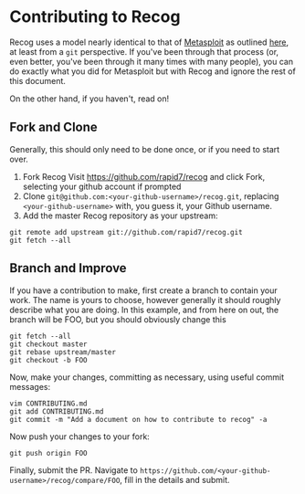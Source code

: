 # Contributing to Recog

Recog uses a model nearly identical to that of [Metasploit](https://github.com/rapid7/metasploit-framework) as outlined [here](https://github.com/rapid7/metasploit-framework/wiki/Setting-Up-a-Metasploit-Development-Environment),
at least from a ```git``` perspective.  If you've been through that
process (or, even better, you've been through it many times with many
people), you can do exactly what you did for Metasploit but with Recog and ignore the rest of this document.

On the other hand, if you haven't, read on!

## Fork and Clone

Generally, this should only need to be done once, or if you need to start over.

1. Fork Recog Visit https://github.com/rapid7/recog and click Fork,
   selecting your github account if prompted
2.  Clone ```git@github.com:<your-github-username>/recog.git```, replacing
```<your-github-username>``` with, you guess it, your Github username.
3.  Add the master Recog repository as your upstream:
```
git remote add upstream git://github.com/rapid7/recog.git
git fetch --all
```

## Branch and Improve

If you have a contribution to make, first create a branch to contain your
work.  The name is yours to choose, however generally it should roughly
describe what you are doing.  In this example, and from here on out, the
branch will be FOO, but you should obviously change this

```
git fetch --all
git checkout master
git rebase upstream/master
git checkout -b FOO
```

Now, make your changes, committing as necessary, using useful commit messages:

```
vim CONTRIBUTING.md
git add CONTRIBUTING.md
git commit -m "Add a document on how to contribute to recog" -a
```

Now push your changes to your fork:

```
git push origin FOO
```

Finally, submit the PR.  Navigate to ```https://github.com/<your-github-username>/recog/compare/FOO```, fill in the details and submit.
